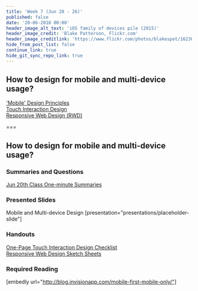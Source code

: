 ```yaml
---
title: 'Week 7 (Jun 20 - 26)'
published: false
date: '20-06-2018 00:00'
header_image_alt_text: 'iOS family of devices pile (2015)'
header_image_credit: 'Blake Patterson, Flickr.com'
header_image_creditlink: 'https://www.flickr.com/photos/blakespot/16230041026/'
hide_from_post_list: false
continue_link: true
hide_git_sync_repo_link: true
---
```


## How to design for mobile and multi-device usage?
['Mobile' Design Principles](../../presentations/placeholder-slide?target=_blank#/placeholder-slide-4)  
[Touch Interaction Design](../../presentations/placeholder-slide?target=_blank#/placeholder-slide-5)  
[Responsive Web Design (RWD)](../../presentations/placeholder-slide?target=_blank#/placeholder-slide-6)  

===

## **How to design for mobile and multi-device usage?**

### Summaries and Questions  
[Jun 20th Class One-minute Summaries](https://canvas.sfu.ca/courses/38847/assignments/292817)

### Presented Slides  
Mobile and Multi-device Design
[presentation="presentations/placeholder-slide"]

### Handouts
[One-Page Touch Interaction Design Checklist](https://sso.canvaslms.com/courses/1413912/files/folder/Handouts/Touch%20Interaction%20Checklist)  
[Responsive Web Design Sketch Sheets](http://jeremypalford.com/wp-content/uploads/2013/07/JPA-Responsive-Web-Design-Sketch-Sheets.zip)  

### Required Reading  
[embedly url="http://blog.invisionapp.com/mobile-first-mobile-only/"]
